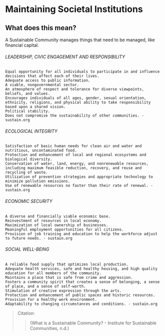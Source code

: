 # Maintaining Societal Institutions
## What does this mean?
A Sustainable Community manages things that need to be managed, like financial capital.
###### LEADERSHIP, CIVIC ENGAGEMENT AND RESPONSIBILITY
    Equal opportunity for all individuals to participate in and influence decisions that affect each of their lives.
    Adequate access to public information.
    A viable, nongovernmental sector.
    An atmosphere of respect and tolerance for diverse viewpoints, beliefs, and values.
    Encourages individuals of all ages, gender, sexual orientation, ethnicity, religions, and physical ability to take responsibility based upon a shared vision.
    Political stability.
    Does not compromise the sustainability of other communities. - sustain.org
###### ECOLOGICAL INTEGRITY
    Satisfaction of basic human needs for clean air and water and nutritious, uncontaminated food.
    Protection and enhancement of local and regional ecosystems and biological diversity.
    Conservation of water, land, energy, and nonrenewable resources, including maximum feasible reduction, recovery, and reuse and recycling of waste.
    Utilization of prevention strategies and appropriate technology to minimize pollution emissions.
    Use of renewable resources no faster than their rate of renewal. - sustain.org
###### ECONOMIC SECURITY
    A diverse and financially viable economic base.
    Reinvestment of resources in local economy.
    Maximization of local ownership of businesses.
    Meaningful employment opportunities for all citizens.
    Provision of job training and education to help the workforce adjust to future needs. - sustain.org
###### SOCIAL WELL-BEING
    A reliable food supply that optimizes local production.
    Adequate health services, safe and healthy housing, and high quality education for all members of the community.
    Maintains a place that is safe from crime and aggression.
    Fosters a community spirit that creates a sense of belonging, a sense of place, and a sense of self-worth.
    Stimulation of creative expression through the arts.
    Protection and enhancement of public spaces and historic resources.
    Provision for a healthy work environment.
    Adaptability to changing circumstances and conditions. - sustain.org
> Citation: 
>> (What is a Sustainable Community? - Institute for Sustainable Communities, n.d.)

